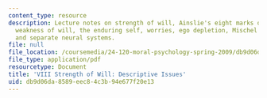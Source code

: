 ```yaml
---
content_type: resource
description: Lecture notes on strength of will, Ainslie's eight marks of the will,
  weakness of will, the enduring self, worries, ego depletion, Mischel's findings,
  and separate neural systems.
file: null
file_location: /coursemedia/24-120-moral-psychology-spring-2009/db9d06da8589eec84c3b94e677f20e13_MIT24_120s09_lec08.pdf
file_type: application/pdf
resourcetype: Document
title: 'VIII Strength of Will: Descriptive Issues'
uid: db9d06da-8589-eec8-4c3b-94e677f20e13
---
```

